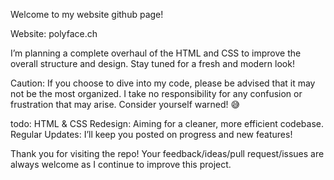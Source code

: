 Welcome to my website github page!

Website: polyface.ch

I’m planning a complete overhaul of the HTML and CSS to improve the overall structure and design. Stay tuned for a fresh and modern look!


Caution: If you choose to dive into my code, please be advised that it may not be the most organized. I take no responsibility for any confusion or frustration that may arise. Consider yourself warned! 😅

todo:
HTML & CSS Redesign: Aiming for a cleaner, more efficient codebase.
Regular Updates: I’ll keep you posted on progress and new features!

Thank you for visiting the repo! Your feedback/ideas/pull request/issues are always welcome as I continue to improve this project.
